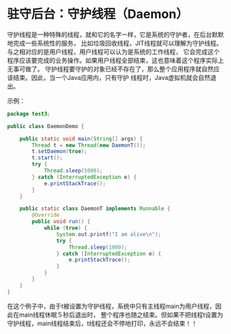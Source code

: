 驻守后台：守护线程（Daemon）
====================================================
守护线程是一种特殊的线程，就和它的名字一样，它是系统的守护者，在后台默默地完成一些系统性的服务，
比如垃圾回收线程，JIT线程就可以理解为守护线程。与之相对应的是用户线程，用户线程可以认为是系统的工作线程，
它会完成这个程序应该要完成的业务操作。如果用户线程全部结束，这也意味着这个程序实际上无事可做了。
守护线程要守护的对象已经不存在了，那么整个应用程序就自然应该结束。因此，当一个Java应用内，只有守护
线程时，Java虚拟机就会自然退出。

示例：
```java
package test3;

public class DaemonDemo {

    public static void main(String[] args) {
        Thread t = new Thread(new DaemonT());
        t.setDaemon(true);
        t.start();
        try {
            Thread.sleep(5000);
        } catch (InterruptedException e) {
            e.printStackTrace();
        }
    }

    public static class DaemonT implements Runnable {
        @Override
        public void run() {
            while (true) {
                System.out.printf("I am alive\n");
                try {
                    Thread.sleep(1000);
                } catch (InterruptedException e) {
                    e.printStackTrace();
                }
            }
        }
    }
}
```
在这个例子中，由于t被设置为守护线程，系统中只有主线程main为用户线程，因此在main线程休眠５秒后退出时，
整个程序也随之结束。但如果不把线程t设置为守护线程，main线程结束后，t线程还会不停地打印，永远不会结束！！
